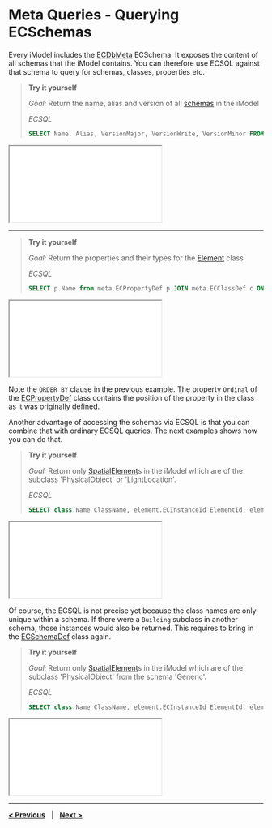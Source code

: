 # Meta Queries - Querying ECSchemas

Every iModel includes the [ECDbMeta](../ECDbMeta.ecschema.md) ECSchema. It exposes the content of all schemas that the iModel contains. You can therefore use ECSQL against that schema to query for schemas, classes, properties etc.

> **Try it yourself**
>
> *Goal:* Return the name, alias and version of all [schemas](../ECDbMeta.ecschema.md#ecschemadef) in the iModel
>
> *ECSQL*
>
> ```sql
> SELECT Name, Alias, VersionMajor, VersionWrite, VersionMinor FROM meta.ECSchemaDef ORDER BY Name
> ```
>
<iframe class="embedded-console" src="/console/?imodel=House Sample Bak&query=SELECT Name, Alias, VersionMajor, VersionWrite, VersionMinor FROM meta.ECSchemaDef ORDER BY Name"></iframe>

---

> **Try it yourself**
>
> *Goal:* Return the properties and their types for the [Element](../../bis/domains/BisCore.ecschema.md#element) class
>
> *ECSQL*
>
> ```sql
> SELECT p.Name from meta.ECPropertyDef p JOIN meta.ECClassDef c ON c.ECInstanceId=p.Class.Id WHERE c.Name='Element' ORDER BY p.Ordinal
> ```
>
<iframe class="embedded-console" src="/console/?imodel=House Sample Bak&query=SELECT p.Name from meta.ECPropertyDef p JOIN meta.ECClassDef c ON c.ECInstanceId=p.Class.Id WHERE c.Name='Element' ORDER BY p.Ordinal"></iframe>

Note the `ORDER BY` clause in the previous example. The property `Ordinal` of the [ECPropertyDef](../ECDbMeta.ecschema.md#ecpropertydef) class contains the position of the property in the class as it was originally defined.

Another advantage of accessing the schemas via ECSQL is that you can combine that with ordinary ECSQL queries. The next examples shows how you can do that.

> **Try it yourself**
>
> *Goal:* Return only [SpatialElement](../../bis/domains/BisCore.ecschema.md#spatialelement)s in the iModel which are of the subclass 'PhysicalObject' or 'LightLocation'.
>
> *ECSQL*
>
> ```sql
> SELECT class.Name ClassName, element.ECInstanceId ElementId, element.UserLabel FROM bis.SpatialElement element JOIN meta.ECClassDef class ON element.ECClassId=class.ECInstanceId WHERE class.Name IN ('PhysicalObject','LightLocation')
> ```
>
<iframe class="embedded-console" src="/console/?imodel=House Sample Bak&query=SELECT class.Name ClassName, element.ECInstanceId ElementId, element.UserLabel FROM bis.SpatialElement element JOIN meta.ECClassDef class ON element.ECClassId=class.ECInstanceId WHERE class.Name IN ('PhysicalObject','LightLocation')"></iframe>

Of course, the ECSQL is not precise yet because the class names are only unique within a schema. If there
were a `Building` subclass in another schema, those instances would also be returned. This requires to bring in the [ECSchemaDef](../ECDbMeta.ecschema.md#ecschemadef) class again.

> **Try it yourself**
>
> *Goal:* Return only [SpatialElement](../../bis/domains/BisCore.ecschema.md#spatialelement)s in the iModel which are of the subclass 'PhysicalObject' from the schema 'Generic'.
>
> *ECSQL*
>
> ```sql
> SELECT class.Name ClassName, element.ECInstanceId ElementId, element.UserLabel FROM bis.SpatialElement element JOIN meta.ECClassDef class ON element.ECClassId=class.ECInstanceId JOIN meta.ECSchemaDef schema ON schema.ECInstanceId=class.Schema.Id WHERE schema.Name = 'Generic' AND class.Name IN ('PhysicalObject')
> ```
>
<iframe class="embedded-console" src="/console/?imodel=House Sample Bak&query=SELECT class.Name ClassName, element.ECInstanceId ElementId, element.UserLabel FROM bis.SpatialElement element JOIN meta.ECClassDef class ON element.ECClassId=class.ECInstanceId JOIN meta.ECSchemaDef schema ON schema.ECInstanceId=class.Schema.Id WHERE schema.Name = 'Generic' AND class.Name IN ('PhysicalObject')"></iframe>

---

[**< Previous**](./SpatialQueries.md) &nbsp; | &nbsp; [**Next >**](./ChangeSummaryQueries.md)
